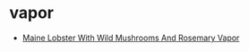 # vapor

 * [Maine Lobster With Wild Mushrooms And Rosemary Vapor](index/m/maine-lobster-with-wild-mushrooms-and-rosemary-vapor-108559.json)
